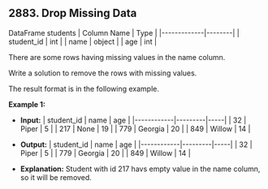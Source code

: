## 2883. Drop Missing Data

DataFrame students
| Column Name | Type |
|-------------|--------|
| student_id | int |
| name | object |
| age | int |

There are some rows having missing values in the name column.

Write a solution to remove the rows with missing values.

The result format is in the following example.

**Example 1:**

- **Input:**
  | student_id | name | age |
  |------------|---------|-----|
  | 32 | Piper | 5 |
  | 217 | None | 19 |
  | 779 | Georgia | 20 |
  | 849 | Willow | 14 |

- **Output:**
  | student_id | name | age |
  |------------|---------|-----|
  | 32 | Piper | 5 |
  | 779 | Georgia | 20 |
  | 849 | Willow | 14 |

- **Explanation:** Student with id 217 havs empty value in the name column, so it will be removed.
